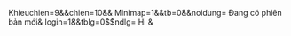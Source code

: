 Khieuchien=9&&chien=10&&
Minimap=1&&tb=0&&noidung= Đang có phiên bản mới&
login=1&&tblg=0$$ndlg=  Hi &
